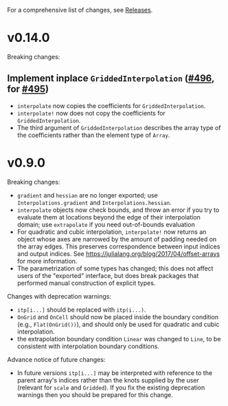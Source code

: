 For a comprehensive list of changes, see [Releases](https://github.com/JuliaMath/Interpolations.jl/releases).

# v0.14.0

Breaking changes:

## Implement inplace `GriddedInterpolation` ([#496](https://github.com/JuliaMath/Interpolations.jl/pull/496), for [#495](https://github.com/JuliaMath/Interpolations.jl/issues/495))
- `interpolate` now copies the coefficients for `GriddedInterpolation`.
- `interpolate!` now does not copy the coefficients for `GriddedInterpolation`.
- The third argument of `GriddedInterpolation` describes the array type of the coefficients rather than the element type of `Array`.

# v0.9.0

Breaking changes:

- `gradient` and `hessian` are no longer exported; use `Interpolations.gradient` and
  `Interpolations.hessian`.
- `interpolate` objects now check bounds, and throw an error if you try to evaluate them
  at locations beyond the edge of their interpolation domain; use `extrapolate` if you need out-of-bounds evaluation
- For quadratic and cubic interpolation, `interpolate!` now returns an object whose axes
  are narrowed by the amount of padding needed on the array edges. This preserves correspondence
  between input indices and output indices. See https://julialang.org/blog/2017/04/offset-arrays
  for more information.
- The parametrization of some types has changed; this does not affect users of the "exported"
  interface, but does break packages that performed manual construction of explicit types.

Changes with deprecation warnings:

- `itp[i...]` should be replaced with `itp(i...)`.
- `OnGrid` and `OnCell` should now be placed inside the boundary condition (e.g., `Flat(OnGrid())`),
  and should only be used for quadratic and cubic interpolation.
- the extrapolation boundary condition `Linear` was changed to `Line`, to be consistent
  with interpolation boundary conditions.

Advance notice of future changes:

- In future versions `itp[i...]` may be interpreted with reference to the parent array's
  indices rather than the knots supplied by the user (relevant for `scale` and `Gridded`).
  If you fix the existing deprecation warnings then you should be prepared for this change.
